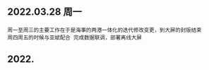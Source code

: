 ## 2022.03.28 周一

    周一至周三的主要工作在于是海事的两港一体化的迭代修改变更，到大屏的封版结束
    周四周五的时候与亚斌配合 完成数据联调，部署离线大屏

## 2022.


